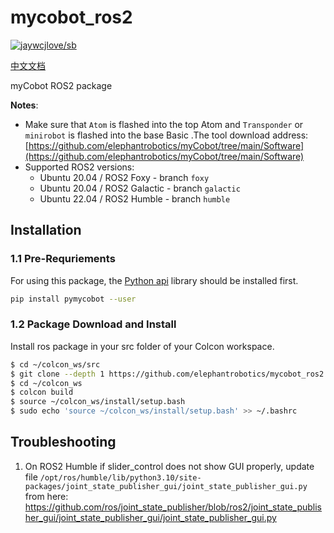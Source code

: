 # mycobot_ros2

[![jaywcjlove/sb](https://jaywcjlove.github.io/sb/lang/chinese.svg)]([https://www.elephantrobotics.com/docs/myCobot/3-development/4-ros&moveit/](https://docs.elephantrobotics.com/docs/gitbook/12-ApplicationBaseROS/12.2-ROS2/12.2.1-ROS2%E7%9A%84%E5%AE%89%E8%A3%85.html))

[中文文档](https://docs.elephantrobotics.com/docs/gitbook/12-ApplicationBaseROS/12.2-ROS2/12.2.1-ROS2%E7%9A%84%E5%AE%89%E8%A3%85.html)

myCobot ROS2 package

**Notes**:

* Make sure that `Atom` is flashed into the top Atom and `Transponder` or `minirobot` is flashed into the base Basic .The tool download address: [https://github.com/elephantrobotics/myCobot/tree/main/Software](https://github.com/elephantrobotics/myCobot/tree/main/Software)
* Supported ROS2 versions:
  * Ubuntu 20.04 / ROS2 Foxy - branch `foxy`
  * Ubuntu 20.04 / ROS2 Galactic - branch `galactic`
  * Ubuntu 22.04 / ROS2 Humble - branch `humble`

## Installation

### 1.1 Pre-Requriements

For using this package, the [Python api](https://github.com/elephantrobotics/pymycobot) library should be installed first.

```bash
pip install pymycobot --user
```

### 1.2 Package Download and Install

Install ros package in your src folder of your Colcon workspace.

```bash
$ cd ~/colcon_ws/src
$ git clone --depth 1 https://github.com/elephantrobotics/mycobot_ros2.git
$ cd ~/colcon_ws
$ colcon build
$ source ~/colcon_ws/install/setup.bash
$ sudo echo 'source ~/colcon_ws/install/setup.bash' >> ~/.bashrc
```

## Troubleshooting

1. On ROS2 Humble if slider_control does not show GUI properly, update file
   `/opt/ros/humble/lib/python3.10/site-packages/joint_state_publisher_gui/joint_state_publisher_gui.py`
   from here: https://github.com/ros/joint_state_publisher/blob/ros2/joint_state_publisher_gui/joint_state_publisher_gui/joint_state_publisher_gui.py
